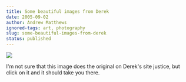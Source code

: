```yaml
---
title: Some beautiful images from Derek
date: 2005-09-02
author: Andrew Matthews
ignored-tags: art, photography
slug: some-beautiful-images-from-derek
status: published
---
```


[![](http://www.asra18.dsl.pipex.com/gallery/gallery18/Cobweb%20and%20dewdrops.jpg)](http://www.asra18.dsl.pipex.com/gallery/gallery18/Cobweb%20and%20dewdrops.jpg)

I'm not sure that this image does the original on Derek's site justice, but click on it and it should take you there.
